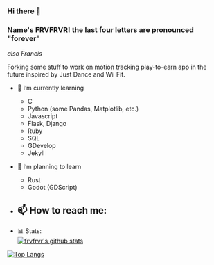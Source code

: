 ### Hi there 👋
### Name's FRVFRVR! the last four letters are pronounced "forever"
*also Francis*

Forking some stuff to work on motion tracking play-to-earn app in the future inspired by Just Dance and Wii Fit.

- 🌱 I’m currently learning 
	- C
	- Python (some Pandas, Matplotlib, etc.)
	- Javascript
	- Flask, Django
	- Ruby
	- SQL
	- GDevelop
	- Jekyll

- 🤔 I’m planning to learn
	- Rust
	- Godot (GDScript)

- 📫 How to reach me:
	- 

- 📊 Stats:\
[![frvfrvr's github stats](https://github-readme-stats.vercel.app/api?username=frvfrvr&count_private=true&show_icons=true&theme=radical&hide_rank=false)](https://github.com/frvfrvr/github-readme-stats)

[![Top Langs](https://github-readme-stats.vercel.app/api/top-langs/?username=frvfrvr)](https://github.com/frvfrvr/github-readme-stats)


<!--
- 👯 My work experience
- 	- I don't think my Flash game obituaries in Newsgrounds are considered as experience but tried nonetheless.
	- Dishwasher 
	- Supermarket Clerk (irasshaimase)
	- Burger flipper (irasshaimase)
	- Freelance video editor (Tip: don't accept lopsided jobs - especially bunch of JOs for only hundred bucks is no-no)
	- Never had a real coding job yet.

Developing my Telegram bot was my most successful work in coding so far.


**frvfrvr/frvfrvr** is a ✨ _special_ ✨ repository because its `README.md` (this file) appears on your GitHub profile.

Here are some ideas to get you started:

- 🔭 I’m currently working on ...
- 🌱 I’m currently learning ...
- 👯 I’m looking to collaborate on ...
- 🤔 I’m looking for help with ...
- 💬 Ask me about ...
- 📫 How to reach me: ...
- 😄 Pronouns: ...
- ⚡ Fun fact: ...
-->
